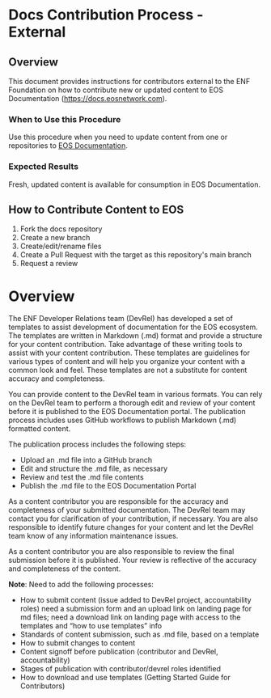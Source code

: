 # Docs Contribution Process - External

## Overview
This document provides instructions for contributors external to the ENF Foundation on how to contribute new or updated content to EOS Documentation (https://docs.eosnetwork.com).

### When to Use this Procedure
Use this procedure when you need to update content from one or repositories to  [EOS Documentation](https://docs.eosnetwork.com).

### Expected Results
Fresh, updated content is available for consumption in EOS Documentation.

## How to Contribute Content to EOS 
1. Fork the docs repository
2. Create a new branch
3. Create/edit/rename files
4. Create a Pull Request with the target as this repository's main branch
5. Request a review

# Overview

The ENF Developer Relations team (DevRel) has developed a set of templates to assist development of documentation for the EOS ecosystem. The templates are written in Markdown (.md) format and provide a structure for your content contribution. Take advantage of these writing tools to assist with your content contribution. These templates are guidelines for various types of content and will help you organize your content with a common look and feel. These templates are not a substitute for content accuracy and completeness.

You can provide content to the DevRel team in various formats. You can rely on the DevRel team to perform a thorough edit and review of your content before it is published to the EOS Documentation portal. The publication process includes  uses GitHub workflows to publish Markdown (.md) formatted content.

The publication process includes the following steps:
* Upload an .md file into a GitHub branch
* Edit and structure the .md file, as necessary
* Review and test the .md file contents
* Publish the .md file to the EOS Documentation Portal

As a content contributor you are responsible for the accuracy and completeness of your submitted documentation. The DevRel team may contact you for clarification of your contribution, if necessary. You are also responsible to identify future changes for your content and let the DevRel team know of any information maintenance issues.

As a content contributor you are also responsible to review the final submission before it is published. Your review is reflective of the accuracy and completeness of the content.



**Note**: Need to add the following processes:
* How to submit content (issue added to DevRel project, accountability roles) need a submission form and an upload link on landing page for md files; need a download link on landing page with access to the templates and “how to use templates” info
* Standards of content submission, such as .md file, based on a template
* How to submit changes to content
* Content signoff before publication (contributor and DevRel, accountability)
* Stages of publication with contributor/devrel roles identified
* How to download and use templates (Getting Started Guide for Contributors)

